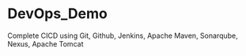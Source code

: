 # DevOps_Demo
Complete CICD using Git, Github, Jenkins, Apache Maven, Sonarqube, Nexus, Apache Tomcat
